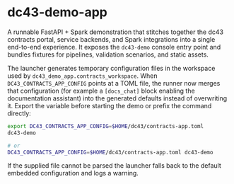 # dc43-demo-app

A runnable FastAPI + Spark demonstration that stitches together the dc43
contracts portal, service backends, and Spark integrations into a single
end-to-end experience. It exposes the ``dc43-demo`` console entry point and
bundles fixtures for pipelines, validation scenarios, and static assets.

The launcher generates temporary configuration files in the workspace used by
``dc43_demo_app.contracts_workspace``. When ``DC43_CONTRACTS_APP_CONFIG`` points
at a TOML file, the runner now merges that configuration (for example a
``[docs_chat]`` block enabling the documentation assistant) into the generated
defaults instead of overwriting it. Export the variable before starting the demo
or prefix the command directly:

```bash
export DC43_CONTRACTS_APP_CONFIG=$HOME/dc43/contracts-app.toml
dc43-demo

# or
DC43_CONTRACTS_APP_CONFIG=$HOME/dc43/contracts-app.toml dc43-demo
```

If the supplied file cannot be parsed the launcher falls back to the default
embedded configuration and logs a warning.
